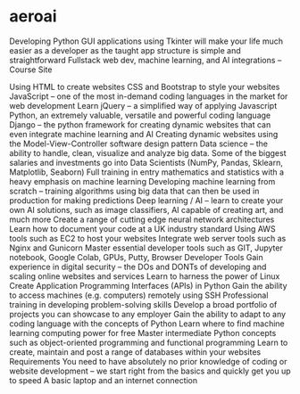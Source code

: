 # aeroai
Developing Python GUI applications using Tkinter will make your life much easier as a developer as the taught app structure is simple and straightforward
Fullstack web dev, machine learning, and AI integrations – Course Site

Using HTML to create websites
CSS and Bootstrap to style your websites
JavaScript – one of the most in-demand coding languages in the market for web development
Learn jQuery – a simplified way of applying Javascript
Python, an extremely valuable, versatile and powerful coding language
Django – the python framework for creating dynamic websites that can even integrate machine learning and AI
Creating dynamic websites using the Model-View-Controller software design pattern
Data science – the ability to handle, clean, visualize and analyze big data. Some of the biggest salaries and investments go into Data Scientists (NumPy, Pandas, Sklearn, Matplotlib, Seaborn)
Full training in entry mathematics and statistics with a heavy emphasis on machine learning
Developing machine learning from scratch – training algorithms using big data that can then be used in production for making predictions
Deep learning / AI – learn to create your own AI solutions, such as image classifiers, AI capable of creating art, and much more
Create a range of cutting edge neural network architectures
Learn how to document your code at a UK industry standard
Using AWS tools such as EC2 to host your websites
Integrate web server tools such as Nginx and Gunicorn
Master essential developer tools such as GIT, Jupyter notebook, Google Colab, GPUs, Putty, Browser Developer Tools
Gain experience in digital security – the DOs and DONTs of developing and scaling online websites and services
Learn to harness the power of Linux
Create Application Programming Interfaces (APIs) in Python
Gain the ability to access machines (e.g. computers) remotely using SSH
Professional training in developing problem-solving skills
Develop a broad portfolio of projects you can showcase to any employer
Gain the ability to adapt to any coding language with the concepts of Python
Learn where to find machine learning computing power for free
Master intermediate Python concepts such as object-oriented programming and functional programming
Learn to create, maintain and post a range of databases within your websites
Requirements
You need to have absolutely no prior knowledge of coding or website development – we start right from the basics and quickly get you up to speed
A basic laptop and an internet connection

